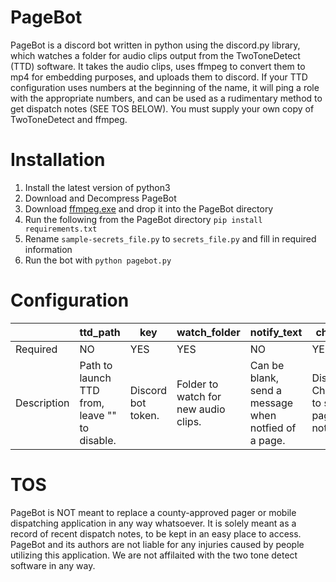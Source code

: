 # PageBot

PageBot is a discord bot written in python using the discord.py library, which watches a folder for audio clips output from the TwoToneDetect (TTD) software. It takes the audio clips, uses ffmpeg to convert them to mp4 for embedding purposes, and uploads them to discord. If your TTD configuration uses numbers at the beginning of the name, it will ping a role with the appropriate numbers, and can be used as a rudimentary method to get dispatch notes (SEE TOS BELOW). You must supply your own copy of TwoToneDetect and ffmpeg.

# Installation

1. Install the latest version of python3
2. Download and Decompress PageBot
3. Download [ffmpeg.exe](https://www.ffmpeg.org/download.html) and drop it into the PageBot directory
4. Run the following from the PageBot directory ```pip install requirements.txt```
5. Rename ```sample-secrets_file.py``` to ```secrets_file.py``` and fill in required information
6. Run the bot with ```python pagebot.py```

# Configuration
|             | ttd_path                                      | key                | watch_folder                         | notify_text                                          | channel_id                                     | delete_after_upload                           | speech_to_text                                                          |
|-------------|-----------------------------------------------|--------------------|--------------------------------------|------------------------------------------------------|------------------------------------------------|-----------------------------------------------|-------------------------------------------------------------------------|
| Required    | NO                                            | YES                | YES                                  | NO                                                   | YES                                            | YES                                           | YES                                                                     |
| Description | Path to launch TTD from, leave "" to disable. | Discord bot token. | Folder to watch for new audio clips. | Can be blank, send a message when notfied of a page. | Discord Channel ID to send page notifications. | Delete *.mp4 file after uploading to Discord. | Enable/Disable Speech to Text. It does not work well, and is very slow. |



# TOS

PageBot is NOT meant to replace a county-approved pager or mobile dispatching application in any way whatsoever. It is solely meant as a record of recent dispatch notes, to be kept in an easy place to access. PageBot and its authors are not liable for any injuries caused by people utilizing this application. We are not affilaited with the two tone detect software in any way. 

